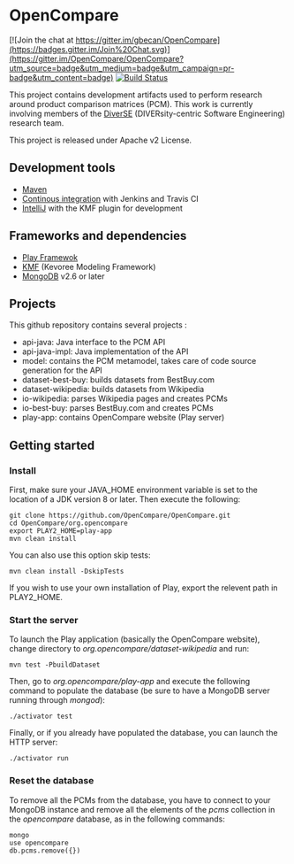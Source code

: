OpenCompare
===========

[![Join the chat at https://gitter.im/gbecan/OpenCompare](https://badges.gitter.im/Join%20Chat.svg)](https://gitter.im/OpenCompare/OpenCompare?utm_source=badge&utm_medium=badge&utm_campaign=pr-badge&utm_content=badge)
[![Build Status](https://travis-ci.org/OpenCompare/OpenCompare.svg?branch=master)](https://travis-ci.org/OpenCompare/OpenCompare)

This project contains development artifacts used to perform research around product comparison matrices (PCM). This work is currently involving members of the [DiverSE](http://diverse.irisa.fr/) (DIVERsity-centric Software Engineering) research team.

This project is released under Apache v2 License.

## Development tools

 * [Maven](https://maven.apache.org)
 * [Continous integration](https://ci.inria.fr/) with Jenkins and Travis CI
 * [IntelliJ](https://www.jetbrains.com/idea/) with the KMF plugin for development

## Frameworks and dependencies
 
 * [Play Framewok](https://www.playframework.com)
 * [KMF](https://github.com/dukeboard/kevoree-modeling-framework) (Kevoree Modeling Framework)
 * [MongoDB](https://www.mongodb.com/) v2.6 or later

## Projects

This github repository contains several projects :

* api-java: Java interface to the PCM API
* api-java-impl: Java implementation of the API
* model: contains the PCM metamodel, takes care of code source generation for the API
* dataset-best-buy: builds datasets from BestBuy.com
* dataset-wikipedia: builds datasets from Wikipedia
* io-wikipedia: parses Wikipedia pages and creates PCMs
* io-best-buy: parses BestBuy.com and creates PCMs
* play-app: contains OpenCompare website (Play server)

## Getting started

### Install
First, make sure your JAVA_HOME environment variable is set to the location of a JDK version 8 or later. Then execute the following:

    git clone https://github.com/OpenCompare/OpenCompare.git
    cd OpenCompare/org.opencompare
    export PLAY2_HOME=play-app
    mvn clean install

You can also use this option skip tests: 

    mvn clean install -DskipTests

If you wish to use your own installation of Play, export the relevent path in PLAY2_HOME.

### Start the server
To launch the Play application (basically the OpenCompare website), change directory to _org.opencompare/dataset-wikipedia_ and run:

    mvn test -PbuildDataset

Then, go to _org.opencompare/play-app_ and execute the following command to populate the database (be sure to have a MongoDB server running through _mongod_):

    ./activator test

Finally, or if you already have populated the database, you can launch the HTTP server:

    ./activator run

### Reset the database
To remove all the PCMs from the database, you have to connect to your MongoDB instance and remove all the elements of the _pcms_ collection in the _opencompare_ database, as in the following commands:

    mongo
    use opencompare
    db.pcms.remove({})
